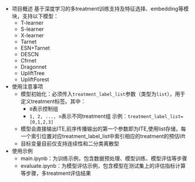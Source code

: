 - 项目概述
基于深度学习的多treatment训练支持及特征选择、embedding等模块，支持以下模型：
  - T-learner
  - S-learner
  - X-learner
  - Tarnet
  - ESN+Tarnet
  - DESCN
  - Cfrnet
  - Dragonnet
  - UpliftTree
  - UpliftForest
- 使用注意事项
  - 模型初始化：必须传入`treatment_label_list`参数（类型为`list`），用于定义treatment标签。其中：
    - `0`表示控制组
    - `1, 2, ..., n`表示不同treatment组
示例：`treatment_label_list=[0,1,2,3]`
  - 模型会直接输出ITE,前序传播输出的第一个参数即为ITE,使用list存储，每一个索引位置对应treatment_label_list中索引相应的treatment的预估lift
  - 目标变量目前仅支持连续性和二分类离散型
- 使用示例
  - main.ipynb：为训练示例，包含数据预处理、模型训练、模型评估等步骤
  - evaluate.ipynb：为模型评估示例，包含模型在测试集上的评估指标计算等步骤，多treatment评估结果
